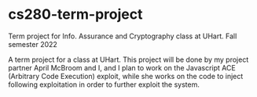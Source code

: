 # cs280-term-project
Term project for Info. Assurance and Cryptography class at UHart. Fall semester 2022

A term project for a class at UHart. This project will be done by my project partner April McBroom and I, and I plan to work on the Javascript ACE (Arbitrary Code Execution) exploit, while she works on the code to inject following exploitation in order to further exploit the system.


